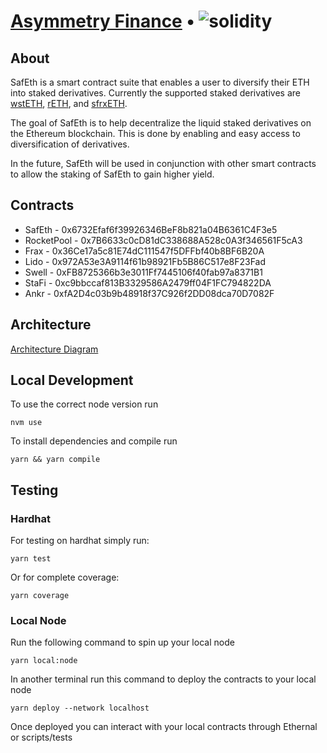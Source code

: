 # [Asymmetry Finance](https://www.asymmetry.finance/) • ![solidity](https://img.shields.io/badge/solidity-0.8.19-lightgrey)

## About

SafEth is a smart contract suite that enables a user to diversify their ETH into staked derivatives.
Currently the supported staked derivatives are [wstETH](https://lido.fi/), [rETH](https://rocketpool.net/), and [sfrxETH](https://docs.frax.finance/frax-ether/frxeth-and-sfrxeth).

The goal of SafEth is to help decentralize the liquid staked derivatives on the Ethereum blockchain. This is done by enabling and easy access to diversification of derivatives.

In the future, SafEth will be used in conjunction with other smart contracts to allow the staking of SafEth to gain higher yield.

## Contracts

- SafEth - 0x6732Efaf6f39926346BeF8b821a04B6361C4F3e5
- RocketPool - 0x7B6633c0cD81dC338688A528c0A3f346561F5cA3
- Frax - 0x36Ce17a5c81E74dC111547f5DFFbf40b8BF6B20A
- Lido - 0x972A53e3A9114f61b98921Fb5B86C517e8F23Fad
- Swell - 0xFB8725366b3e3011Ff7445106f40fab97a8371B1
- StaFi - 0xc9bbccaf813B3329586A2479ff04F1FC794822DA
- Ankr - 0xfA2D4c03b9b48918f37C926f2DD08dca70D7082F

## Architecture

[Architecture Diagram](assets/SafEth-Architecture.drawio)

## Local Development

To use the correct node version run

```
nvm use
```

To install dependencies and compile run

```
yarn && yarn compile
```

## Testing

### Hardhat

For testing on hardhat simply run:

```
yarn test
```

Or for complete coverage:

```
yarn coverage
```

### Local Node

Run the following command to spin up your local node

```
yarn local:node
```

In another terminal run this command to deploy the contracts to your local node

```
yarn deploy --network localhost
```

Once deployed you can interact with your local contracts through Ethernal or scripts/tests
